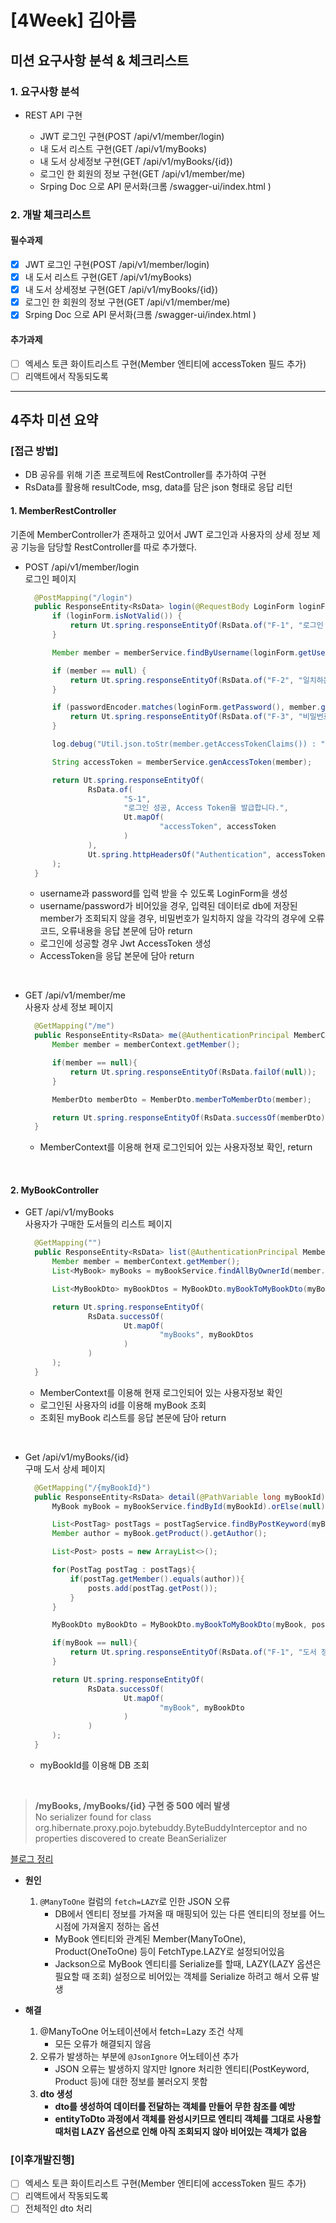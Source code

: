 # [4Week] 김아름

## 미션 요구사항 분석 & 체크리스트

### 1. 요구사항 분석

- REST API 구현

    - JWT 로그인 구현(POST /api/v1/member/login)
    - 내 도서 리스트 구현(GET /api/v1/myBooks)
    - 내 도서 상세정보 구현(GET /api/v1/myBooks/{id})
    - 로그인 한 회원의 정보 구현(GET /api/v1/member/me)
    - Srping Doc 으로 API 문서화(크롬 /swagger-ui/index.html )

### 2. 개발 체크리스트
#### 필수과제
- [x] JWT 로그인 구현(POST /api/v1/member/login)
- [x] 내 도서 리스트 구현(GET /api/v1/myBooks)
- [x] 내 도서 상세정보 구현(GET /api/v1/myBooks/{id})
- [x] 로그인 한 회원의 정보 구현(GET /api/v1/member/me)
- [x] Srping Doc 으로 API 문서화(크롬 /swagger-ui/index.html )

#### 추가과제
- [ ] 엑세스 토큰 화이트리스트 구현(Member 엔티티에 accessToken 필드 추가)
- [ ] 리액트에서 작동되도록

---

## 4주차 미션 요약

### [접근 방법]

- DB 공유를 위해 기존 프로젝트에 RestController를 추가하여 구현
- RsData를 활용해 resultCode, msg, data를 담은 json 형태로 응답 리턴


#### 1. MemberRestController
기존에 MemberController가 존재하고 있어서 JWT 로그인과
사용자의 상세 정보 제공 기능을 담당할 RestController를 따로 추가했다.

- POST /api/v1/member/login  
  로그인 페이지

  ```java
    @PostMapping("/login")
    public ResponseEntity<RsData> login(@RequestBody LoginForm loginForm) {
        if (loginForm.isNotValid()) {
            return Ut.spring.responseEntityOf(RsData.of("F-1", "로그인 정보가 올바르지 않습니다."));
        }

        Member member = memberService.findByUsername(loginForm.getUsername()).orElse(null);

        if (member == null) {
            return Ut.spring.responseEntityOf(RsData.of("F-2", "일치하는 회원이 존재하지 않습니다."));
        }

        if (passwordEncoder.matches(loginForm.getPassword(), member.getPassword()) == false) {
            return Ut.spring.responseEntityOf(RsData.of("F-3", "비밀번호가 일치하지 않습니다."));
        }

        log.debug("Util.json.toStr(member.getAccessTokenClaims()) : " + Ut.json.toStr(member.getAccessTokenClaims()));

        String accessToken = memberService.genAccessToken(member);

        return Ut.spring.responseEntityOf(
                RsData.of(
                        "S-1",
                        "로그인 성공, Access Token을 발급합니다.",
                        Ut.mapOf(
                                "accessToken", accessToken
                        )
                ),
                Ut.spring.httpHeadersOf("Authentication", accessToken)
        );
    }
  ```
  - username과 password를 입력 받을 수 있도록 LoginForm을 생성
  - username/password가 비어있을 경우, 입력된 데이터로 db에 저장된 member가 조회되지 않을 경우,
  비밀번호가 일치하지 않을 각각의 경우에 오류코드, 오류내용을 응답 본문에 담아 return
  - 로그인에 성공할 경우 Jwt AccessToken 생성
  - AccessToken을 응답 본문에 담아  return  

</br>

- GET /api/v1/member/me  
  사용자 상세 정보 페이지

  ```java
    @GetMapping("/me")
    public ResponseEntity<RsData> me(@AuthenticationPrincipal MemberContext memberContext){
        Member member = memberContext.getMember();

        if(member == null){
            return Ut.spring.responseEntityOf(RsData.failOf(null));
        }

        MemberDto memberDto = MemberDto.memberToMemberDto(member);

        return Ut.spring.responseEntityOf(RsData.successOf(memberDto));
    }
  ```
  - MemberContext를 이용해 현재 로그인되어 있는 사용자정보 확인, return

</br>

#### 2. MyBookController

- GET /api/v1/myBooks  
  사용자가 구매한 도서들의 리스트 페이지

  ```java
    @GetMapping("")
    public ResponseEntity<RsData> list(@AuthenticationPrincipal MemberContext memberContext){
        Member member = memberContext.getMember();
        List<MyBook> myBooks = myBookService.findAllByOwnerId(member.getId());

        List<MyBookDto> myBookDtos = MyBookDto.myBookToMyBookDto(myBooks);

        return Ut.spring.responseEntityOf(
                RsData.successOf(
                        Ut.mapOf(
                                "myBooks", myBookDtos
                        )
                )
        );
    }
  ```
  - MemberContext를 이용해 현재 로그인되어 있는 사용자정보 확인
  - 로그인된 사용자의 id를 이용해 myBook 조회
  - 조회된 myBook 리스트를 응답 본문에 담아 return

</br>

- Get /api/v1/myBooks/{id}  
  구매 도서 상세 페이지
  ```java
    @GetMapping("/{myBookId}")
    public ResponseEntity<RsData> detail(@PathVariable long myBookId){
        MyBook myBook = myBookService.findById(myBookId).orElse(null);

        List<PostTag> postTags = postTagService.findByPostKeyword(myBook.getProduct().getPostKeyword());
        Member author = myBook.getProduct().getAuthor();

        List<Post> posts = new ArrayList<>();

        for(PostTag postTag : postTags){
            if(postTag.getMember().equals(author)){
                posts.add(postTag.getPost());
            }
        }

        MyBookDto myBookDto = MyBookDto.myBookToMyBookDto(myBook, posts);

        if(myBook == null){
            return Ut.spring.responseEntityOf(RsData.of("F-1", "도서 정보가 올바르지 않습니다."));
        }

        return Ut.spring.responseEntityOf(
                RsData.successOf(
                        Ut.mapOf(
                                "myBook", myBookDto
                        )
                )
        );
    }
  ```
  - myBookId를 이용해 DB 조회
  
</br>

  > **/myBooks, /myBooks/{id} 구현 중 500 에러 발생**  
  > No serializer found for class org.hibernate.proxy.pojo.bytebuddy.ByteBuddyInterceptor and no properties discovered to create BeanSerializer  

  [블로그 정리](https://typing.tistory.com/94)  
  
  - **원인**  
    1. `@ManyToOne` 컬럼의 `fetch=LAZY`로 인한 JSON 오류
       - DB에서 엔티티 정보를 가져올 때 매핑되어 있는 다른 엔티티의 정보를 어느 시점에
         가져올지 정하는 옵션
       - MyBook 엔티티와 관계된 Member(ManyToOne), Product(OneToOne) 등이 FetchType.LAZY로 설정되어있음  
       - Jackson으로 MyBook 엔티티를 Serialize를 할때, LAZY(LAZY 옵션은 필요할 때 조회) 설정으로 비어있는 객체를 Serialize 하려고 해서 오류 발생  
   

  - **해결**  
    1. @ManyToOne 어노테이션에서 fetch=Lazy 조건 삭제
       - 모든 오류가 해결되지 않음
    2. 오류가 발생하는 부분에 `@JsonIgnore` 어노테이션 추가
       - JSON 오류는 발생하지 않지만 Ignore 처리한 엔티티(PostKeyword, Product 등)에 대한 정보를 불러오지 못함  
    3. **dto 생성**
       - **dto를 생성하여 데이터를 전달하는 객체를 만들어 무한 참조를 예방**
       - **entityToDto 과정에서 객체를 완성시키므로 엔티티 객체를 그대로 사용할 때처럼 LAZY 옵션으로 인해 아직 조회되지 않아 비어있는 객체가 없음**


### [이후개발진행]
- [ ] 엑세스 토큰 화이트리스트 구현(Member 엔티티에 accessToken 필드 추가)
- [ ] 리액트에서 작동되도록
- [ ] 전체적인 dto 처리
